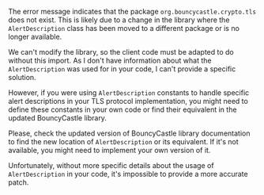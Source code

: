 The error message indicates that the package `org.bouncycastle.crypto.tls` does not exist. This is likely due to a change in the library where the `AlertDescription` class has been moved to a different package or is no longer available.

We can't modify the library, so the client code must be adapted to do without this import. As I don't have information about what the `AlertDescription` was used for in your code, I can't provide a specific solution. 

However, if you were using `AlertDescription` constants to handle specific alert descriptions in your TLS protocol implementation, you might need to define these constants in your own code or find their equivalent in the updated BouncyCastle library.

Please, check the updated version of BouncyCastle library documentation to find the new location of `AlertDescription` or its equivalent. If it's not available, you might need to implement your own version of it. 

Unfortunately, without more specific details about the usage of `AlertDescription` in your code, it's impossible to provide a more accurate patch.